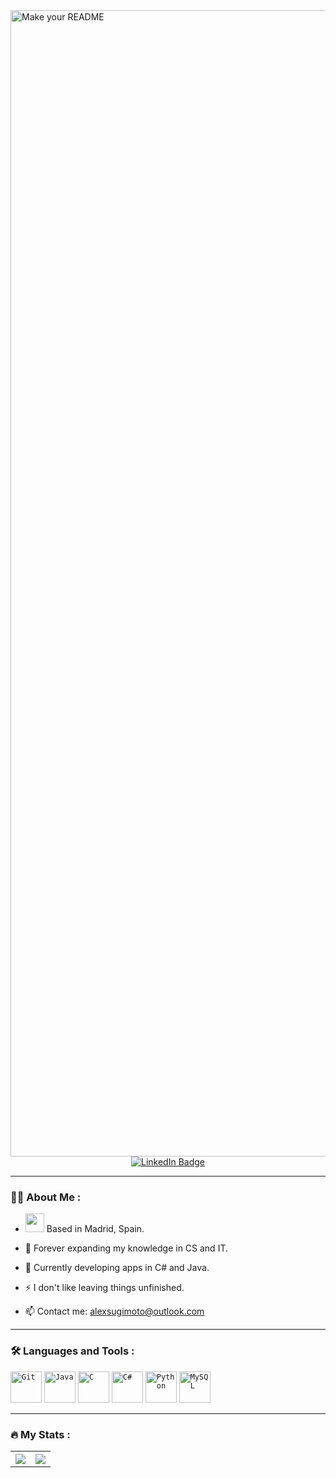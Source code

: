 <img width="1834" alt="Make your README" src="https://github.com/PePoPiPu/PePoPiPu/assets/119201937/82d075f5-043c-4a4b-b765-dbc7de952abd">
<div id="badges" align="center">
   <a href="https://es.linkedin.com/in/alex-%C3%A1lvarez-de-sotomayor-sugimoto-04b2291bb">
    <img src="https://img.shields.io/badge/LinkedIn-blue?style=for-the-badge&logo=linkedin&logoColor=white" alt="LinkedIn Badge"/>
   </a>
</div>
<div id="counter" align="center">
  <img src="https://komarev.com/ghpvc/?username=pepopipu&style=flat-square&color=blue" alt="" />
</div>

---

### :man_technologist: About Me :

- <img src="https://media.giphy.com/media/WUlplcMpOCEmTGBtBW/giphy.gif" width="30"> Based in Madrid, Spain.<br>

- :telescope: Forever expanding my knowledge in CS and IT.
  
- :seedling: Currently developing apps in C# and Java.
  
- :zap: I don't like leaving things unfinished.
  
- :mailbox: Contact me: alexsugimoto@outlook.com
---

### :hammer_and_wrench: Languages and Tools :
<div>
	<code><img width="50" src="https://user-images.githubusercontent.com/25181517/192108372-f71d70ac-7ae6-4c0d-8395-51d8870c2ef0.png" alt="Git" title="Git"/></code>
	<code><img width="50" src="https://user-images.githubusercontent.com/25181517/117201156-9a724800-adec-11eb-9a9d-3cd0f67da4bc.png" alt="Java" title="Java"/></code>
	<code><img width="50" src="https://user-images.githubusercontent.com/25181517/192106070-46255bcf-65e6-4c6b-a296-bf8d0d8fb2a7.png" alt="C" title="C"/></code>
	<code><img width="50" src="https://user-images.githubusercontent.com/25181517/121405384-444d7300-c95d-11eb-959f-913020d3bf90.png" alt="C#" title="C#"/></code>
	<code><img width="50" src="https://user-images.githubusercontent.com/25181517/183423507-c056a6f9-1ba8-4312-a350-19bcbc5a8697.png" alt="Python" title="Python"/></code>
	<code><img width="50" src="https://user-images.githubusercontent.com/25181517/183896128-ec99105a-ec1a-4d85-b08b-1aa1620b2046.png" alt="MySQL" title="MySQL"/></code>
</div>

---

### :fire: My Stats :
<table>
<th><img src="https://github-readme-stats-alexsugimotos-projects.vercel.app/api/top-langs/?username=PePoPiPu&theme=nord&hide_border=true&count_private=true&layout=compact&langs_count=10"/></th>
<th><img src="https://github-readme-streak-stats.herokuapp.com/?user=PePoPiPu&theme=nord&hide_border=true&count_private=true"/></th>  
</table>
